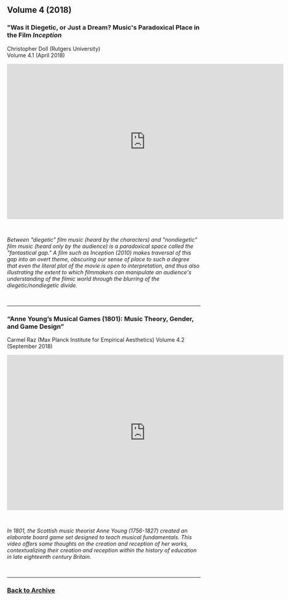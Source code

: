 ## Volume 4 (2018)

### "Was it Diegetic, or Just a Dream? Music's Paradoxical Place in the Film *Inception* 
Christopher Doll (Rutgers University)  
Volume 4.1 (April 2018)

<div class="intrinsic-container intrinsic-container-16x9">
<center><iframe src="https://player.vimeo.com/video/252464918" width="720" height="405" frameborder="0" webkitallowfullscreen mozallowfullscreen allowfullscreen></iframe></center>
</div>
<p>&nbsp;</p>

*Between "diegetic" film music (heard by the characters) and "nondiegetic" film music (heard only by the audience) is a paradoxical space called the "fantastical gap." A film such as Inception (2010) makes traversal of this gap into an overt theme, obscuring our sense of place to such a degree that even the literal plot of the movie is open to interpretation, and thus also illustrating the extent to which filmmakers can manipulate an audience's understanding of the filmic world through the blurring of the diegetic/nondiegetic divide.*

<p>&nbsp;</p>
<hr>

### “Anne Young’s Musical Games (1801): Music Theory, Gender, and Game Design”
Carmel Raz (Max Planck Institute for Empirical Aesthetics)
Volume 4.2 (September 2018)
<div class="intrinsic-container intrinsic-container-16x9">
<center><iframe src="https://player.vimeo.com/video/278344604" width="720" height="405" frameborder="0" webkitallowfullscreen mozallowfullscreen allowfullscreen></iframe></center>
</div>
<p>&nbsp;</p>

*In 1801, the Scottish music theorist Anne Young (1756-1827) created an elaborate board game set designed to teach musical fundamentals. This video offers some thoughts on the creation and reception of her works, contextualizing their creation and reception within the history of education in late eighteenth century Britain.*

<p>&nbsp;</p>
<hr>

### [Back to Archive](index.md)
